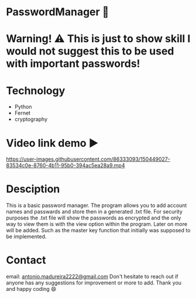 # PasswordManager :key:

# Warning! :warning: This is just to show skill I would not suggest this to be used with important passwords!

# Technology
* Python
* Fernet
* cryptography

# Video link demo :arrow_forward:
https://user-images.githubusercontent.com/86333093/150449027-83534c0e-8760-4b11-95b0-394ac5ea28a9.mp4

# Desciption
This is a basic password manager. The program allows you to add account names and passwards and store then in a generated .txt file. For security purposes the .txt file will show the passwords as encrypted and the only way to view them is with the view option within the program. Later on more will be added. Such as the master key function that initially was supposed to be implemented. 


# Contact
email: antonio.madureira2222@gmail.com
Don't hesitate to reach out if anyone has any suggestions for improvement or more to add. Thank you and happy coding :smile:
